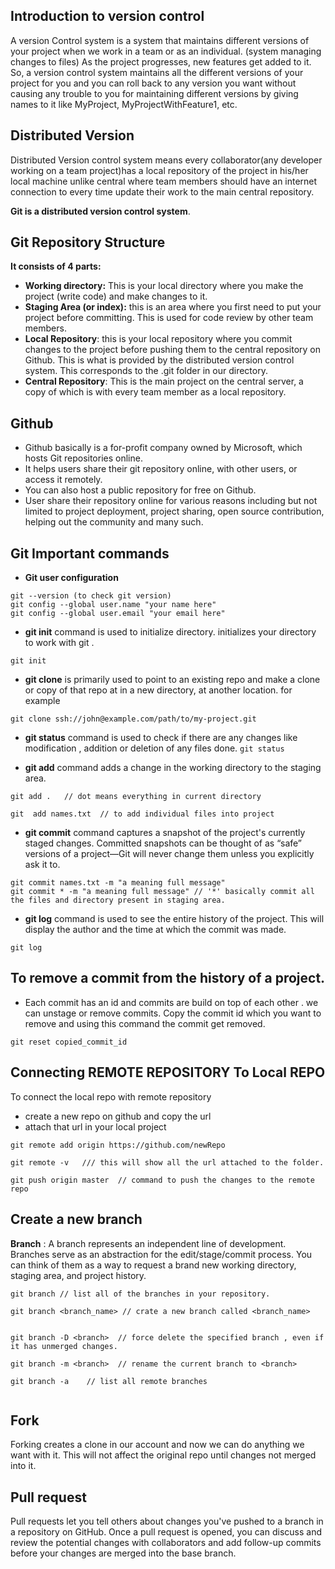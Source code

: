 ## Introduction to version control
A version Control system is a system that maintains different versions of your project when we work in a team or as an individual. (system managing changes to files) As the project progresses, new features get added to it. So, a version control system maintains all the different versions of your project for you and you can roll back to any version you want without causing any trouble to you for maintaining different versions by giving names to it like MyProject, MyProjectWithFeature1, etc.

## Distributed Version
Distributed Version control system means every collaborator(any developer working on a team project)has a local repository of the project in his/her local machine unlike central where team members should have an internet connection to every time update their work to the main central repository.

**Git is a distributed version control system**.
## Git Repository Structure
**It consists of 4 parts:**  

- **Working directory:** This is your local directory where you make the project (write code) and make changes to it.
- **Staging Area (or index):** this is an area where you first need to put your project before committing. This is used for code review by other team members.
- **Local Repository**: this is your local repository where you commit changes to the project before pushing them to the central repository on Github. This is what is provided by the distributed version control system. This corresponds to the .git folder in our directory.
- **Central Repository**: This is the main project on the central server, a copy of which is with every team member as a local repository.

## Github
- Github basically is a for-profit company owned by Microsoft, which hosts Git repositories online. 
- It helps users share their git repository online, with other users, or access it remotely. 
- You can also host a public repository for free on Github. 
- User share their repository online for various reasons including but not limited to project deployment, project sharing, open source contribution, helping out the community and many such.

## Git Important commands
- **Git user configuration**
```
git --version (to check git version)
git config --global user.name "your name here"
git config --global user.email "your email here"
```

- **git init** command is used to  initialize directory. initializes your directory to work with git .
```
git init
```
- **git clone** is primarily used to point to an existing repo and make a clone or copy of that repo at in a new directory, at another location. for example
```
git clone ssh://john@example.com/path/to/my-project.git
```

- **git status**  command is used to check if there are any changes like modification , addition or deletion of any files done.
``` git status ```

- **git add**  command adds a change in the working directory to the staging area.
```
git add .   // dot means everything in current directory

git  add names.txt  // to add individual files into project

```
- **git commit** command  captures a snapshot of the project's currently staged changes. Committed snapshots can be thought of as “safe” versions of a project—Git will never change them unless you explicitly ask it to.
```
git commit names.txt -m "a meaning full message"
git commit * -m "a meaning full message" // '*' basically commit all the files and directory present in staging area.
```

- **git log** command is used to see the entire history of the project. This will display the author and the time at which the commit was made.
```
git log
```

## To remove a commit from the history of a project.
- Each commit has an id and commits are build on top of each other . we can unstage or remove commits. 
Copy the commit id which you want to remove and using this command the commit get removed.
``` 
git reset copied_commit_id
```


## Connecting REMOTE REPOSITORY To Local REPO
To connect the local repo with remote repository 
- create a new repo on github and copy the url
- attach that url in your local project
```
git remote add origin https://github.com/newRepo

git remote -v   /// this will show all the url attached to the folder.

git push origin master  // command to push the changes to the remote repo
```

## Create a new branch

**Branch** : A branch represents an independent line of development. Branches serve as an abstraction for the edit/stage/commit process. You can think of them as a way to request a brand new working directory, staging area, and project history.
```
git branch // list all of the branches in your repository.

git branch <branch_name> // crate a new branch called <branch_name>


git branch -D <branch>  // force delete the specified branch , even if it has unmerged changes.

git branch -m <branch>  // rename the current branch to <branch>

git branch -a    // list all remote branches


```
## Fork
Forking creates a clone in our account and now we can do anything we want with it. This will not affect the original repo until changes not merged into it.

## Pull request 
Pull requests let you tell others about changes you've pushed to a branch in a repository on GitHub. Once a pull request is opened, you can discuss and review the potential changes with collaborators and add follow-up commits before your changes are merged into the base branch.





